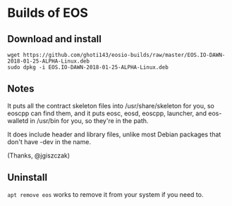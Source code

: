 # Builds of EOS

## Download and install

```
wget https://github.com/ghoti143/eosio-builds/raw/master/EOS.IO-DAWN-2018-01-25-ALPHA-Linux.deb
sudo dpkg -i EOS.IO-DAWN-2018-01-25-ALPHA-Linux.deb
```

## Notes

It puts all the contract skeleton files into /usr/share/skeleton for you, so eoscpp can find them, and it puts eosc, eosd, eoscpp, launcher, and eos-walletd in /usr/bin for you, so they're in the path.

It does include header and library files, unlike most Debian packages that don't have -dev in the name.

(Thanks, @jgiszczak)

## Uninstall
```apt remove eos``` works to remove it from your system if you need to.
